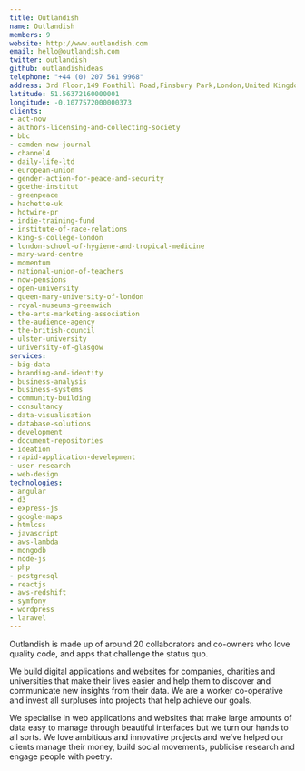```yaml
---
title: Outlandish
name: Outlandish
members: 9
website: http://www.outlandish.com
email: hello@outlandish.com
twitter: outlandish
github: outlandishideas
telephone: "+44 (0) 207 561 9968"
address: 3rd Floor,149 Fonthill Road,Finsbury Park,London,United Kingdom,N4 3HF
latitude: 51.56372160000001
longitude: -0.1077572000000373
clients:
- act-now
- authors-licensing-and-collecting-society
- bbc
- camden-new-journal
- channel4
- daily-life-ltd
- european-union
- gender-action-for-peace-and-security
- goethe-institut
- greenpeace
- hachette-uk
- hotwire-pr
- indie-training-fund
- institute-of-race-relations
- king-s-college-london
- london-school-of-hygiene-and-tropical-medicine
- mary-ward-centre
- momentum
- national-union-of-teachers
- now-pensions
- open-university
- queen-mary-university-of-london
- royal-museums-greenwich
- the-arts-marketing-association
- the-audience-agency
- the-british-council
- ulster-university
- university-of-glasgow
services:
- big-data
- branding-and-identity
- business-analysis
- business-systems
- community-building
- consultancy
- data-visualisation
- database-solutions
- development
- document-repositories
- ideation
- rapid-application-development
- user-research
- web-design
technologies:
- angular
- d3
- express-js
- google-maps
- htmlcss
- javascript
- aws-lambda
- mongodb
- node-js
- php
- postgresql
- reactjs
- aws-redshift
- symfony
- wordpress
- laravel
---
```


Outlandish is made up of around 20 collaborators and co-owners who love quality code, and apps that challenge the status quo.

We build digital applications and websites for companies, charities and universities that make their lives easier and help them to discover and communicate new insights from their data. We are a worker co-operative and invest all surpluses into projects that help achieve our goals.

We specialise in web applications and websites that make large amounts of data easy to manage through beautiful interfaces but we turn our hands to all sorts. We love ambitious and innovative projects and we’ve helped our clients manage their money, build social movements, publicise research and engage people with poetry.

